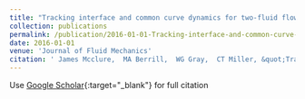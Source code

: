 ```yaml
---
title: "Tracking interface and common curve dynamics for two-fluid flow in porous media"
collection: publications
permalink: /publication/2016-01-01-Tracking-interface-and-common-curve-dynamics-for-two-fluid-flow-in-porous-media
date: 2016-01-01
venue: 'Journal of Fluid Mechanics'
citation: ' James Mcclure,  MA Berrill,  WG Gray,  CT Miller, &quot;Tracking interface and common curve dynamics for two-fluid flow in porous media.&quot; Journal of Fluid Mechanics, 2016.'
---
```

Use [Google Scholar](https://scholar.google.com/scholar?q=Tracking+interface+and+common+curve+dynamics+for+two+fluid+flow+in+porous+media){:target="_blank"} for full citation